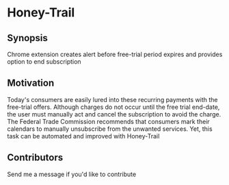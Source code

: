 # Honey-Trail


## Synopsis

Chrome extension creates alert before free-trial period expires and provides option to end subscription


## Motivation

Today's consumers are easily lured into these recurring payments with the free-trial offers. Although charges do not occur until the free trial end-date, the user must manually act and cancel the subscription to avoid the charge. The Federal Trade Commission recommends that consumers mark their calendars to manually unsubscribe from the unwanted services. Yet, this task can be automated and improved with Honey-Trail


## Contributors

Send me a message if you'd like to contribute
